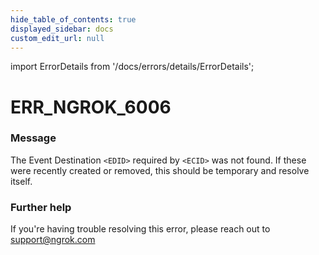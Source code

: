 ```yaml
---
hide_table_of_contents: true
displayed_sidebar: docs
custom_edit_url: null
---
```


import ErrorDetails from '/docs/errors/details/ErrorDetails';

# ERR_NGROK_6006

### Message
The Event Destination `<EDID>` required by `<ECID>` was not found. If these were recently created or removed, this should be temporary and resolve itself.

### Further help
If you're having trouble resolving this error, please reach out to [support@ngrok.com](mailto:support@ngrok.com?subject=Help%20with%20ERR_NGROK_6006)

<ErrorDetails error='err_ngrok_6006' />
